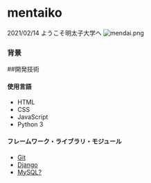 # mentaiko

2021/02/14
ようこそ明太子大学へ
 ![mendai.png](https://1.bp.blogspot.com/-LgDgDx1sHSI/Uab3yTJ3UbI/AAAAAAAAUU4/6Uk_60BicAI/s800/friends_man.png "mendai")


### 背景

##開発技術

#### 使用言語

* HTML
* CSS
* JavaScript
* Python 3

#### フレームワーク・ライブラリ・モジュール

* [Git](https://git-scm.com/)
* [Django](https://www.djangoproject.com/)
* [MySQL?](https://www.mysql.com/jp/)



